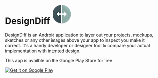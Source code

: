 # DesignDiff ![icon](./readme/design-diff-icon.png)

DesignDiff is an Android application to layer out your projects, mockups, sketches or any other images above your app to inspect you make it correct. It's a handy developer or designer tool to compare your actual implementation with intented design.

This app is availble on the Google Play Store for free.

<a href='https://play.google.com/store/apps/details?id=com.powerapps.designdiff&hl=en_US&gl=US'><img alt='Get it on Google Play' src='https://play.google.com/intl/en_us/badges/static/images/badges/en_badge_web_generic.png' width=200px/></a>

